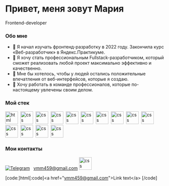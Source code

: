 <div id="header" aling="center">
  <h1>Привет, меня зовут Мария</h1
  <h3>Frontend-developer</h3>
</div>

### Обо мне
- 🔭 Я начал изучать фронтенд-разработку в 2022 году. Закончила курс «Веб-разработчик» в Яндекс.Практикуме.
- 🌱 Я хочу стать профессиональным Fullstack-разработчиком, который сможет реализовать любой проект максимально эффективно и качественно.
- 👯 Мне бы хотелось, чтобы у людей остались положительные впечатления от веб-интерфейсов, которые я создаю.
- 🤔 Хочу работать в команде профессионалов, которые по-настоящему увлечены своим делом.

### Мой стек
<img src="https://cdn.jsdelivr.net/gh/devicons/devicon/icons/html5/html5-original.svg" title="html" width="40" height="40"/>&nbsp;
<img src="https://cdn.jsdelivr.net/gh/devicons/devicon/icons/css3/css3-original.svg" title="css" width="40" height="40"/>&nbsp;
<img src="https://cdn.jsdelivr.net/gh/devicons/devicon/icons/javascript/javascript-original.svg" title="css" width="40" height="40"/>&nbsp;
<img src="https://cdn.jsdelivr.net/gh/devicons/devicon/icons/react/react-original.svg" title="css" width="40" height="40"/>&nbsp;
<img src="https://cdn.jsdelivr.net/gh/devicons/devicon/icons/redux/redux-original.svg" title="css" width="40" height="40"/>&nbsp;
<img src="https://cdn.jsdelivr.net/gh/devicons/devicon/icons/mysql/mysql-original.svg" title="css" width="40" height="40" />&nbsp;
<img src="https://cdn.jsdelivr.net/gh/devicons/devicon/icons/sequelize/sequelize-original.svg" title="css" width="40" height="40" />&nbsp;
<img src="https://cdn.jsdelivr.net/gh/devicons/devicon/icons/nodejs/nodejs-original.svg" title="css" width="40" height="40"/>&nbsp;
<img src="https://cdn.jsdelivr.net/gh/devicons/devicon/icons/express/express-original.svg" title="css" width="40" height="40"/>&nbsp;
<img src="https://cdn.jsdelivr.net/gh/devicons/devicon/icons/github/github-original.svg" title="css" width="40" height="40"/>&nbsp;
<img src="https://cdn.jsdelivr.net/gh/devicons/devicon/icons/bash/bash-original.svg" title="css" width="40" height="40" />&nbsp;
<img src="https://cdn.jsdelivr.net/gh/devicons/devicon/icons/mongodb/mongodb-original.svg" title="css" width="40" height="40"/>&nbsp;
<img src="https://cdn.jsdelivr.net/gh/devicons/devicon/icons/nginx/nginx-original.svg" title="css" width="40" height="40"/>&nbsp;
<img src="https://cdn.jsdelivr.net/gh/devicons/devicon/icons/postgresql/postgresql-original.svg" title="css" width="40" height="40"/>

### Мои контакты
[![Telegram](https://img.shields.io/badge/-Telegram-090909?style=for-the-badge&logo=telegram&logoColor=27A0D9)](https://t.me/vmm459) &nbsp;
vmm459@gmail.com
<img src="icons8-gmail-48.png" title="css" width="40" height="40"/>

[code:]html[:code]&lt;a href="vmm459@gmail.com"&gt;Link text&lt;/a&gt;
[/code]

          

          
          
          
          
          
          
          
          
          
          
          
          
          

